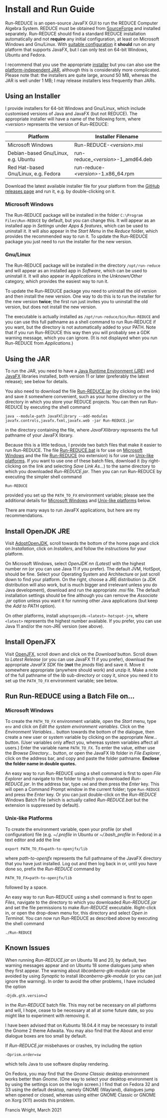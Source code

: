 # Install and Run Guide

Run-REDUCE is an open-source JavaFX GUI to run the REDUCE Computer
Algebra System. REDUCE must be obtained from
[SourceForge](https://sourceforge.net/projects/reduce-algebra/) and
installed separately. Run-REDUCE should find a standard REDUCE
installation automatically and not **require** any initial
configuration, at least on Microsoft Windows and Gnu/Linux. With
[suitable
configuration](https://fjwright.github.io/Run-REDUCE/UserGuide.html#Configure)
it **should** run on any platform that supports JavaFX, but I can only
test on 64-bit Windows, Ubuntu and Fedora.

I recommend that you use the appropriate [installer](#Installer) but
you can also use the [platform-independent JAR](#JAR), although this
is considerably more complicated. Please note that: the installers
are quite large, around 50 MB, whereas the JAR is well under 1 MB; I
may release installers less frequently than JARs.

## <a id="Installer"></a>Using an Installer

I provide installers for 64-bit Windows and Gnu/Linux, which include
customised versions of Java and JavaFX (but not REDUCE). The
appropriate installer will have a name of the following form, where
_\<version\>_ represents the version of Run-REDUCE:

| Platform                             | Installer Filename                    |
| ------------------------------------ | ------------------------------------- |
| Microsoft Windows                    | Run-REDUCE-_\<version\>_.msi          |
| Debian-based Gnu/Linux, e.g. Ubuntu  | run-reduce\__\<version\>_-1_amd64.deb |
| Red Hat-based Gnu/Linux, e.g. Fedora | run-reduce-_\<version\>_-1.x86_64.rpm |

Download the latest available installer file for your platform from
the [GitHub releases
page](https://github.com/fjwright/Run-REDUCE/releases) and run it,
e.g. by double-clicking on it.

### Microsoft Windows

The Run-REDUCE package will be installed in the folder `C:\Program Files\Run-REDUCE` by default, but you can change this. It will appear
as an installed app in _Settings_ under _Apps & features_, which can
be used to uninstall it. It will also appear in the _Start Menu_ in
the _Reduce_ folder, which provides the recommended way to run it. To
update the Run-REDUCE package you just need to run the installer for
the new version.

### Gnu/Linux

The Run-REDUCE package will be installed in the directory
`/opt/run-reduce` and will appear as an installed app in _Software_,
which can be used to uninstall it. It will also appear in
_Applications_ in the _Unknown/Other_ category, which provides the
easiest way to run it.

To update the Run-REDUCE package you need to uninstall the old version
and then install the new version. One way to do this is to run the
installer for the new version **twice**; the first run just invites
you to uninstall the old version, but does not install the new
version.

The executable is actually installed as
`/opt/run-reduce/bin/Run-REDUCE` and you can use this full pathname as
a shell command to run Run-REDUCE if you want, but the directory is
not automatically added to your PATH. Note that if you run Run-REDUCE
this way then you will probably see a GDK warning message, which you
can ignore. (It is not displayed when you run Run-REDUCE from
_Applications_.)

## <a id="JAR"></a>Using the JAR

To run the JAR, you need to have a [Java Runtime Environment
(JRE)](#JRE) and [JavaFX](#JFX) libraries installed, both version 11
or later (preferably the latest release); see below for details.

You also need to download the file
[Run-REDUCE.jar](https://github.com/fjwright/Run-REDUCE/releases/latest/download/Run-REDUCE.jar)
(by clicking on the link) and save it somewhere convenient, such as
your home directory or the directory in which you store your REDUCE
projects. You can then run Run-REDUCE by executing the shell command

```shell
java --module-path JavaFXlibrary --add-modules javafx.controls,javafx.fxml,javafx.web -jar Run-REDUCE.jar
```

in the directory containing the file, where _JavaFXlibrary_ represents
the full pathname of your JavaFX library.

Because this is a little tedious, I provide two batch files that make
it easier to run Run-REDUCE. The file
[Run-REDUCE.bat](https://raw.githubusercontent.com/fjwright/Run-REDUCE/master/Run-REDUCE.bat)
is for use on [Microsoft Windows](#Windows) and the file
[Run-REDUCE](https://raw.githubusercontent.com/fjwright/Run-REDUCE/master/Run-REDUCE)
(no extension) is for use on [Unix-like platforms](#Unix). If you
want to use one of these batch files, download it (by right-clicking
on the link and selecting _Save Link As..._) to the same directory to
which you downloaded _Run-REDUCE.jar_. Then you can run Run-REDUCE by
executing the simpler shell command

```shell
Run-REDUCE
```

provided you set up the `PATH_TO_FX` environment variable; please see
the additional details for [Microsoft Windows](#Windows) and
[Unix-like platforms](#Unix) below.

There are many ways to run JavaFX applications, but here are my
recommendations.

## <a id="JRE"></a>Install OpenJDK JRE

Visit [AdoptOpenJDK](https://adoptopenjdk.net/), scroll towards the
bottom of the home page and click on _Installation_, click on
_Installers_, and follow the instructions for your platform.

On Microsoft Windows, select _OpenJDK nn (Latest)_ with the highest
number _nn_ (or you can use Java 11 if you prefer). The default JVM,
HotSpot, should be fine. Select your Operating System and
Architecture or just scroll down to find your platform. On the right,
choose a JRE distribution (a JDK distribution will also work, but is
much bigger and irrelevant unless you do Java development), download
and run the appropriate _.msi_ file. The default installation
settings should be fine although you can remove the _Associate .jar_
option unless you want it for running other Java applications (but
keep the _Add to PATH_ option).

On other platforms, install `adoptopenjdk-<latest>-hotspot-jre`, where
`<latest>` represents the highest number available. If you prefer,
you can use Java 11 and/or the non-JRE version (see above).

## <a id="JFX"></a>Install OpenJFX

Visit [OpenJFX](https://openjfx.io/), scroll down and click on the
_Download_ button. Scroll down to _Latest Release_ (or you can use
JavaFX 11 if you prefer), download the appropriate _JavaFX SDK_ file
(**not** the _jmods_ file) and save it. Move it somewhere appropriate
(anywhere should work) and unzip it. Make a note of the full pathname
of the _lib_ sub-directory or copy it, since you need it to set up the
`PATH_TO_FX` environment variable; see below.

## Run Run-REDUCE using a Batch File on...

### <a id="Windows"></a>Microsoft Windows

To create the `PATH_TO_FX` environment variable, open the _Start_
menu, type `env` and click on _Edit the system environment variables_.
Click on the _Environment Variables..._ button towards the bottom of
the dialogue, then create a new user or system variable by clicking on
the appropriate _New..._ button. (User variables only affect you,
whereas system variables affect all users.) Enter the variable name
`PATH_TO_FX`. To enter the value, either use the _Browse
Directory..._ button, or open the JavaFX lib folder in _File
Explorer_, click on the address bar, and copy and paste the folder
pathname. **Enclose the folder name in double quotes.**

An easy way to run Run-REDUCE using a shell command is first to open
_File Explorer_ and navigate to the folder to which you downloaded
_Run-REDUCE.jar_. In the address bar, type `cmd` and then press the
_Enter_ key. This will open a Command Prompt window in the current
folder; type `Run-REDUCE` and press the _Enter_ key. Or you can just
double-click on the _Run-REDUCE_ Windows Batch File (which is actually
called _Run-REDUCE.bat_ but the extension is suppressed by default).

### <a id="Unix"></a>Unix-like Platforms

To create the environment variable, open your profile (or shell
configuration) file (e.g. _~/.profile_ in Ubuntu or _~/.bash_profile_
in Fedora) in a text editor and add the line

```shell
export PATH_TO_FX=path-to-openjfx/lib
```

where _path-to-openjfx_ represents the full pathname of the JavaFX
directory that you have just installed. Log out and then log back in
or, until you have done so, prefix the _Run-REDUCE_ command by

```shell
PATH_TO_FX=path-to-openjfx/lib
```

followed by a space.

An easy way to run Run-REDUCE using a shell command is first to open
_Files_, navigate to the directory to which you downloaded
_Run-REDUCE.jar_ and set the file permissions to make _Run-REDUCE_
executable. Right-click in, or open the drop-down menu for, this
directory and select _Open in Terminal_. You can now run Run-REDUCE
as described above by executing the shell command

```shell
./Run-REDUCE
```

## Known Issues

When running _Run-REDUCE.jar_ on Ubuntu 18 and 20, by default, two
warning messages appear and on Ubuntu 18 some dialogues jump when they
first appear. The warning about _libcanberra-gtk-module_ can be
avoided by using _Synaptic_ to install _libcanberra-gtk-module_ (or
you can just ignore the warning). In order to avoid the other
problems, I have included the option

```shell
-Djdk.gtk.version=2
```

in the _Run-REDUCE_ batch file. This may not be necessary on all
platforms and will, I hope, cease to be necessary at all at some
future date, so you might like to experiment with removing it.

I have been advised that on Kubuntu 18.04.4 it may be necessary to
install the Gnome 2 theme Adwaita. You may also find that the About
and error dialogue boxes are too small by default.

If _Run-REDUCE.jar_ misbehaves or crashes, try including the option

```shell
-Dprism.order=sw
```

which tells Java to use software display rendering.

On Fedora, you may find that the _Gnome Classic_ desktop environment
works better than _Gnome_. (One way to select your desktop
environment is by using the settings icon on the login screen.) I
find that on Fedora 32 and 33 using the default desktop, namely GNOME
(Wayland), dialogues jump when opened or closed, whereas using either
GNOME Classic or GNOME on Xorg (X11) avoids this problem.

Francis Wright, March 2021
